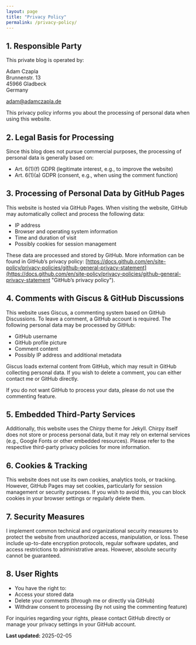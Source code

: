 ```yaml
---
layout: page
title: "Privacy Policy"
permalink: /privacy-policy/
---
```


## 1. Responsible Party 

This private blog is operated by:

Adam Czapla\
Brunnenstr. 13\
45966 Gladbeck\
Germany

[adam@adamczapla.de](mailto:adam@adamczapla.de)

This privacy policy informs you about the processing of personal data when using this website.

## 2. Legal Basis for Processing 

Since this blog does not pursue commercial purposes, the processing of personal data is generally based on:

* Art. 6(1)(f) GDPR (legitimate interest, e.g., to improve the website)
* Art. 6(1)(a) GDPR (consent, e.g., when using the comment function)

## 3. Processing of Personal Data by GitHub Pages 

This website is hosted via GitHub Pages. When visiting the website, GitHub may automatically collect and process the following data:

* IP address
* Browser and operating system information
* Time and duration of visit
* Possibly cookies for session management

These data are processed and stored by GitHub. More information can be found in GitHub’s privacy policy: 
[https://docs.github.com/en/site-policy/privacy-policies/github-general-privacy-statement](https://docs.github.com/en/site-policy/privacy-policies/github-general-privacy-statement "GitHub’s privacy policy").


## 4. Comments with Giscus & GitHub Discussions 

This website uses Giscus, a commenting system based on GitHub Discussions. To leave a comment, a GitHub account is required. The following personal data may be processed by GitHub:

* GitHub username
* GitHub profile picture
* Comment content
* Possibly IP address and additional metadata

Giscus loads external content from GitHub, which may result in GitHub collecting 	personal data. If you wish to delete a comment, you can either contact me or 	GitHub directly.

If you do not want GitHub to process your data, please do not use the commenting 	feature.

## 5. Embedded Third-Party Services 

Additionally, this website uses the Chirpy theme for Jekyll. Chirpy itself does not store or process personal data, but it may rely on external services (e.g., Google Fonts or other embedded resources). Please refer to the respective third-party privacy policies for more information.

## 6. Cookies & Tracking 

This website does not use its own cookies, analytics tools, or tracking. However, GitHub Pages may set cookies, particularly for session management or security purposes. If you wish to avoid this, you can block cookies in your browser settings or regularly delete them.

## 7. Security Measures 

I implement common technical and organizational security measures to protect the website from unauthorized access, manipulation, or loss. These include up-to-date encryption protocols, regular software updates, and access restrictions to administrative areas. However, absolute security cannot be guaranteed.

## 8. User Rights

* You have the right to:
* Access your stored data
* Delete your comments (through me or directly via GitHub)
* Withdraw consent to processing (by not using the commenting feature)

For inquiries regarding your rights, please contact GitHub directly or manage your 	privacy settings in your GitHub account.

**Last updated:** 2025-02-05

